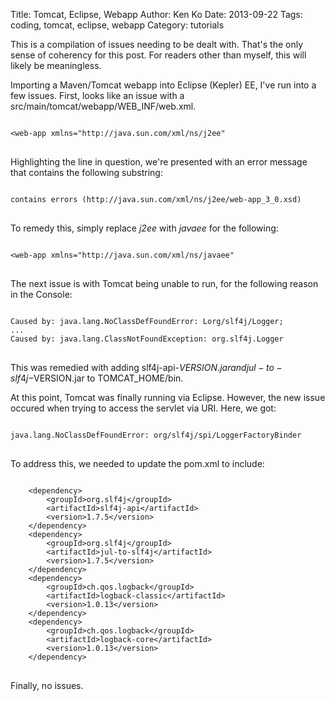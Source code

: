 Title: Tomcat, Eclipse, Webapp
Author: Ken Ko
Date: 2013-09-22
Tags: coding, tomcat, eclipse, webapp
Category: tutorials

This is a compilation of issues needing to be dealt with.
That's the only sense of coherency for this post. For readers
other than myself, this will likely be meaningless.

Importing a Maven/Tomcat webapp into Eclipse (Kepler) EE, I've
run into a few issues. First, looks like an issue with a 
src/main/tomcat/webapp/WEB_INF/web.xml.

<pre>
<code>
&lt;web-app xmlns="http://java.sun.com/xml/ns/j2ee"
</code>
</pre>

Highlighting the line in question, we're presented with an error 
message that contains the following substring:

<pre>
<code>
contains errors (http://java.sun.com/xml/ns/j2ee/web-app_3_0.xsd)
</code>
</pre>

To remedy this, simply replace *j2ee* with *javaee* for the
following:

<pre>
<code>
&lt;web-app xmlns="http://java.sun.com/xml/ns/javaee"
</code>
</pre>

The next issue is with Tomcat being unable to run, for the
following reason in the Console:

<pre>
<code>
Caused by: java.lang.NoClassDefFoundError: Lorg/slf4j/Logger;
...
Caused by: java.lang.ClassNotFoundException: org.slf4j.Logger
</code>
</pre>

This was remedied with adding slf4j-api-$VERSION.jar and 
jul-to-slf4j-$VERSION.jar to TOMCAT_HOME/bin.

At this point, Tomcat was finally running via Eclipse. However,
the new issue occured when trying to access the servlet via URI.
Here, we got:

<pre>
<code>
java.lang.NoClassDefFoundError: org/slf4j/spi/LoggerFactoryBinder
</code>
</pre>

To address this, we needed to update the pom.xml to include:

<pre>
<code>
    &lt;dependency&gt;
        &lt;groupId&gt;org.slf4j&lt;/groupId&gt;
        &lt;artifactId&gt;slf4j-api&lt;/artifactId&gt;
        &lt;version&gt;1.7.5&lt;/version&gt;
    &lt;/dependency&gt;
    &lt;dependency&gt;
        &lt;groupId&gt;org.slf4j&lt;/groupId&gt;
        &lt;artifactId&gt;jul-to-slf4j&lt;/artifactId&gt;
        &lt;version&gt;1.7.5&lt;/version&gt;
    &lt;/dependency&gt;
    &lt;dependency&gt;
        &lt;groupId&gt;ch.qos.logback&lt;/groupId&gt;
        &lt;artifactId&gt;logback-classic&lt;/artifactId&gt;
        &lt;version&gt;1.0.13&lt;/version&gt;
    &lt;/dependency&gt;
    &lt;dependency&gt;
        &lt;groupId&gt;ch.qos.logback&lt;/groupId&gt;
        &lt;artifactId&gt;logback-core&lt;/artifactId&gt;
        &lt;version&gt;1.0.13&lt;/version&gt;
    &lt;/dependency&gt;
</code>
</pre>

Finally, no issues.
